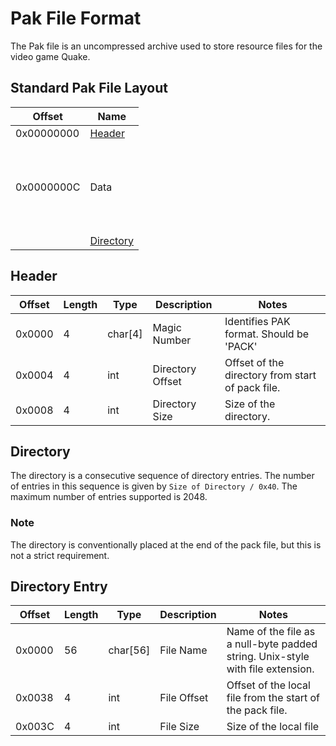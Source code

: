 # Pak File Format
The Pak file is an uncompressed archive used to store resource files for the video game Quake.

## Standard Pak File Layout
| Offset | Name |
|---|---|
| 0x00000000 | [Header](#header) |
| 0x0000000C | <br><br><br> Data <br><br><br><br> |
|            | [Directory](#directory) |

## Header
| Offset | Length | Type    | Description      | Notes                                                    |
|--------|--------|---------|------------------|----------------------------------------------------------|
| 0x0000 | 4      | char[4] | Magic Number     | Identifies PAK format. Should be 'PACK'                  |
| 0x0004 | 4      | int     | Directory Offset | Offset of the directory from start of pack file.         |
| 0x0008 | 4      | int     | Directory Size   | Size of the directory.                                   |

## Directory
The directory is a consecutive sequence of directory entries. The number of entries in this sequence is given by ```Size of Directory / 0x40```. The maximum number of entries supported is 2048.

### Note
The directory is conventionally placed at the end of the pack file, but this is not a strict requirement.

## Directory Entry
| Offset | Length  | Type     | Description | Notes                                                                          |
|--------|---------|----------|-------------|--------------------------------------------------------------------------------|
| 0x0000 | 56      | char[56] | File Name   | Name of the file as a null-byte padded string. Unix-style with file extension. |
| 0x0038 | 4       | int      | File Offset | Offset of the local file from the start of the pack file.                      |
| 0x003C | 4       | int      | File Size   | Size of the local file                                                       |
